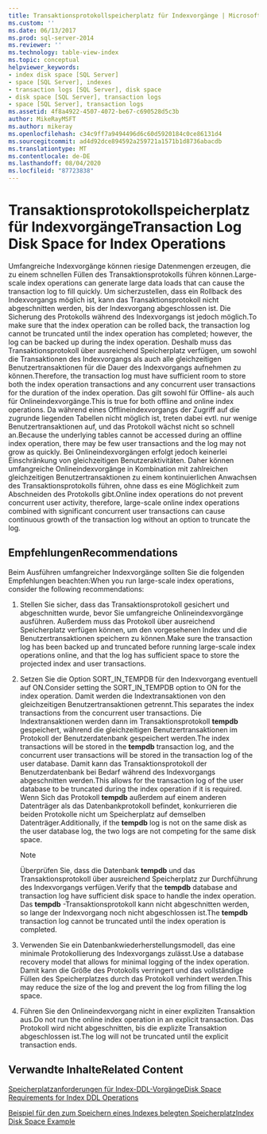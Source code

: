 ```yaml
---
title: Transaktionsprotokollspeicherplatz für Indexvorgänge | Microsoft-Dokumentation
ms.custom: ''
ms.date: 06/13/2017
ms.prod: sql-server-2014
ms.reviewer: ''
ms.technology: table-view-index
ms.topic: conceptual
helpviewer_keywords:
- index disk space [SQL Server]
- space [SQL Server], indexes
- transaction logs [SQL Server], disk space
- disk space [SQL Server], transaction logs
- space [SQL Server], transaction logs
ms.assetid: 4f8a4922-4507-4072-be67-c690528d5c3b
author: MikeRayMSFT
ms.author: mikeray
ms.openlocfilehash: c34c9ff7a9494496d6c60d5920184c0ce86131d4
ms.sourcegitcommit: ad4d92dce894592a259721a1571b1d8736abacdb
ms.translationtype: MT
ms.contentlocale: de-DE
ms.lasthandoff: 08/04/2020
ms.locfileid: "87723838"
---
```

# <a name="transaction-log-disk-space-for-index-operations"></a><span data-ttu-id="4f756-102">Transaktionsprotokollspeicherplatz für Indexvorgänge</span><span class="sxs-lookup"><span data-stu-id="4f756-102">Transaction Log Disk Space for Index Operations</span></span>
  <span data-ttu-id="4f756-103">Umfangreiche Indexvorgänge können riesige Datenmengen erzeugen, die zu einem schnellen Füllen des Transaktionsprotokolls führen können.</span><span class="sxs-lookup"><span data-stu-id="4f756-103">Large-scale index operations can generate large data loads that can cause the transaction log to fill quickly.</span></span> <span data-ttu-id="4f756-104">Um sicherzustellen, dass ein Rollback des Indexvorgangs möglich ist, kann das Transaktionsprotokoll nicht abgeschnitten werden, bis der Indexvorgang abgeschlossen ist. Die Sicherung des Protokolls während des Indexvorgangs ist jedoch möglich.</span><span class="sxs-lookup"><span data-stu-id="4f756-104">To make sure that the index operation can be rolled back, the transaction log cannot be truncated until the index operation has completed; however, the log can be backed up during the index operation.</span></span> <span data-ttu-id="4f756-105">Deshalb muss das Transaktionsprotokoll über ausreichend Speicherplatz verfügen, um sowohl die Transaktionen des Indexvorgangs als auch alle gleichzeitigen Benutzertransaktionen für die Dauer des Indexvorgangs aufnehmen zu können.</span><span class="sxs-lookup"><span data-stu-id="4f756-105">Therefore, the transaction log must have sufficient room to store both the index operation transactions and any concurrent user transactions for the duration of the index operation.</span></span> <span data-ttu-id="4f756-106">Das gilt sowohl für Offline- als auch für Onlineindexvorgänge.</span><span class="sxs-lookup"><span data-stu-id="4f756-106">This is true for both offline and online index operations.</span></span> <span data-ttu-id="4f756-107">Da während eines Offlineindexvorgangs der Zugriff auf die zugrunde liegenden Tabellen nicht möglich ist, treten dabei evtl. nur wenige Benutzertransaktionen auf, und das Protokoll wächst nicht so schnell an.</span><span class="sxs-lookup"><span data-stu-id="4f756-107">Because the underlying tables cannot be accessed during an offline index operation, there may be few user transactions and the log may not grow as quickly.</span></span> <span data-ttu-id="4f756-108">Bei Onlineindexvorgängen erfolgt jedoch keinerlei Einschränkung von gleichzeitigen Benutzeraktivitäten. Daher können umfangreiche Onlineindexvorgänge in Kombination mit zahlreichen gleichzeitigen Benutzertransaktionen zu einem kontinuierlichen Anwachsen des Transaktionsprotokolls führen, ohne dass es eine Möglichkeit zum Abschneiden des Protokolls gibt.</span><span class="sxs-lookup"><span data-stu-id="4f756-108">Online index operations do not prevent concurrent user activity, therefore, large-scale online index operations combined with significant concurrent user transactions can cause continuous growth of the transaction log without an option to truncate the log.</span></span>  
  
## <a name="recommendations"></a><span data-ttu-id="4f756-109">Empfehlungen</span><span class="sxs-lookup"><span data-stu-id="4f756-109">Recommendations</span></span>  
 <span data-ttu-id="4f756-110">Beim Ausführen umfangreicher Indexvorgänge sollten Sie die folgenden Empfehlungen beachten:</span><span class="sxs-lookup"><span data-stu-id="4f756-110">When you run large-scale index operations, consider the following recommendations:</span></span>  
  
1.  <span data-ttu-id="4f756-111">Stellen Sie sicher, dass das Transaktionsprotokoll gesichert und abgeschnitten wurde, bevor Sie umfangreiche Onlineindexvorgänge ausführen. Außerdem muss das Protokoll über ausreichend Speicherplatz verfügen können, um den vorgesehenen Index und die Benutzertransaktionen speichern zu können.</span><span class="sxs-lookup"><span data-stu-id="4f756-111">Make sure the transaction log has been backed up and truncated before running large-scale index operations online, and that the log has sufficient space to store the projected index and user transactions.</span></span>  
  
2.  <span data-ttu-id="4f756-112">Setzen Sie die Option SORT_IN_TEMPDB für den Indexvorgang eventuell auf ON.</span><span class="sxs-lookup"><span data-stu-id="4f756-112">Consider setting the SORT_IN_TEMPDB option to ON for the index operation.</span></span> <span data-ttu-id="4f756-113">Damit werden die Indextransaktionen von den gleichzeitigen Benutzertransaktionen getrennt.</span><span class="sxs-lookup"><span data-stu-id="4f756-113">This separates the index transactions from the concurrent user transactions.</span></span> <span data-ttu-id="4f756-114">Die Indextransaktionen werden dann im Transaktionsprotokoll **tempdb** gespeichert, während die gleichzeitigen Benutzertransaktionen im Protokoll der Benutzerdatenbank gespeichert werden.</span><span class="sxs-lookup"><span data-stu-id="4f756-114">The index transactions will be stored in the **tempdb** transaction log, and the concurrent user transactions will be stored in the transaction log of the user database.</span></span> <span data-ttu-id="4f756-115">Damit kann das Transaktionsprotokoll der Benutzerdatenbank bei Bedarf während des Indexvorgangs abgeschnitten werden.</span><span class="sxs-lookup"><span data-stu-id="4f756-115">This allows for the transaction log of the user database to be truncated during the index operation if it is required.</span></span> <span data-ttu-id="4f756-116">Wenn Sich das Protokoll **tempdb** außerdem auf einem anderen Datenträger als das Datenbankprotokoll befindet, konkurrieren die beiden Protokolle nicht um Speicherplatz auf demselben Datenträger.</span><span class="sxs-lookup"><span data-stu-id="4f756-116">Additionally, if the **tempdb** log is not on the same disk as the user database log, the two logs are not competing for the same disk space.</span></span>  
  
    > [!NOTE]  
    >  <span data-ttu-id="4f756-117">Überprüfen Sie, dass die Datenbank **tempdb** und das Transaktionsprotokoll über ausreichend Speicherplatz zur Durchführung des Indexvorgangs verfügen.</span><span class="sxs-lookup"><span data-stu-id="4f756-117">Verify that the **tempdb** database and transaction log have sufficient disk space to handle the index operation.</span></span> <span data-ttu-id="4f756-118">Das **tempdb** -Transaktionsprotokoll kann nicht abgeschnitten werden, so lange der Indexvorgang noch nicht abgeschlossen ist.</span><span class="sxs-lookup"><span data-stu-id="4f756-118">The **tempdb** transaction log cannot be truncated until the index operation is completed.</span></span>  
  
3.  <span data-ttu-id="4f756-119">Verwenden Sie ein Datenbankwiederherstellungsmodell, das eine minimale Protokollierung des Indexvorgangs zulässt.</span><span class="sxs-lookup"><span data-stu-id="4f756-119">Use a database recovery model that allows for minimal logging of the index operation.</span></span> <span data-ttu-id="4f756-120">Damit kann die Größe des Protokolls verringert und das vollständige Füllen des Speicherplatzes durch das Protokoll verhindert werden.</span><span class="sxs-lookup"><span data-stu-id="4f756-120">This may reduce the size of the log and prevent the log from filling the log space.</span></span>  
  
4.  <span data-ttu-id="4f756-121">Führen Sie den Onlineindexvorgang nicht in einer expliziten Transaktion aus.</span><span class="sxs-lookup"><span data-stu-id="4f756-121">Do not run the online index operation in an explicit transaction.</span></span> <span data-ttu-id="4f756-122">Das Protokoll wird nicht abgeschnitten, bis die explizite Transaktion abgeschlossen ist.</span><span class="sxs-lookup"><span data-stu-id="4f756-122">The log will not be truncated until the explicit transaction ends.</span></span>  
  
## <a name="related-content"></a><span data-ttu-id="4f756-123">Verwandte Inhalte</span><span class="sxs-lookup"><span data-stu-id="4f756-123">Related Content</span></span>  
 [<span data-ttu-id="4f756-124">Speicherplatzanforderungen für Index-DDL-Vorgänge</span><span class="sxs-lookup"><span data-stu-id="4f756-124">Disk Space Requirements for Index DDL Operations</span></span>](disk-space-requirements-for-index-ddl-operations.md)  
  
 [<span data-ttu-id="4f756-125">Beispiel für den zum Speichern eines Indexes belegten Speicherplatz</span><span class="sxs-lookup"><span data-stu-id="4f756-125">Index Disk Space Example</span></span>](index-disk-space-example.md)  
  
  
